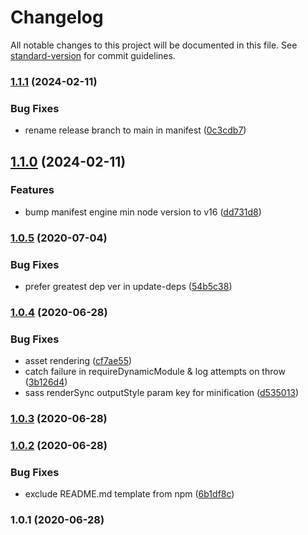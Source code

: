# Changelog

All notable changes to this project will be documented in this file. See [standard-version](https://github.com/conventional-changelog/standard-version) for commit guidelines.

### [1.1.1](https://github.com/f3rno64/http-server-md-lib/compare/v1.1.0...v1.1.1) (2024-02-11)


### Bug Fixes

* rename release branch to main in manifest ([0c3cdb7](https://github.com/f3rno64/http-server-md-lib/commit/0c3cdb7d4e12c1bec3cd755ae36d7aa97ae0332d))

## [1.1.0](https://github.com/f3rno64/http-server-md-lib/compare/v1.0.5...v1.1.0) (2024-02-11)


### Features

* bump manifest engine min node version to v16 ([dd731d8](https://github.com/f3rno64/http-server-md-lib/commit/dd731d85ace1e1695b56dbd11713f5ff6e1d0af2))

### [1.0.5](https://github.com/f3rno/http-server-md-lib/compare/v1.0.4...v1.0.5) (2020-07-04)


### Bug Fixes

* prefer greatest dep ver in update-deps ([54b5c38](https://github.com/f3rno/http-server-md-lib/commit/54b5c380663e45b1bd06057b10638d3da52b7fb2))

### [1.0.4](https://github.com/f3rno/http-server-md-lib/compare/v1.0.3...v1.0.4) (2020-06-28)


### Bug Fixes

* asset rendering ([cf7ae55](https://github.com/f3rno/http-server-md-lib/commit/cf7ae5528f4d011f9d90164b9884cc05a366a420))
* catch failure in requireDynamicModule & log attempts on throw ([3b126d4](https://github.com/f3rno/http-server-md-lib/commit/3b126d48405c7261e38dab7d481138a00acf955a))
* sass renderSync outputStyle param key for minification ([d535013](https://github.com/f3rno/http-server-md-lib/commit/d535013782576abf7f96f6350ba725be0e8095be))

### [1.0.3](https://github.com/f3rno/http-server-md-lib/compare/v1.0.2...v1.0.3) (2020-06-28)

### [1.0.2](https://github.com/f3rno/http-server-md-lib/compare/v1.0.1...v1.0.2) (2020-06-28)


### Bug Fixes

* exclude README.md template from npm ([6b1df8c](https://github.com/f3rno/http-server-md-lib/commit/6b1df8c6a5ee3436a119a9983d8c7eb74d561a54))

### 1.0.1 (2020-06-28)
